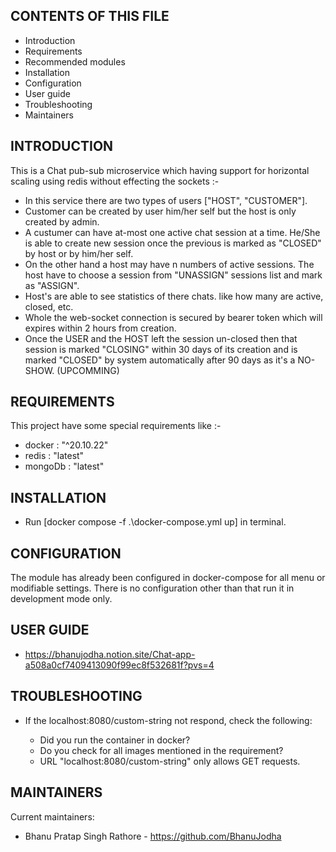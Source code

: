 CONTENTS OF THIS FILE
---------------------

 * Introduction
 * Requirements
 * Recommended modules
 * Installation
 * Configuration
 * User guide
 * Troubleshooting
 * Maintainers

INTRODUCTION
------------

This is a Chat pub-sub microservice which having support for horizontal scaling using redis without effecting the sockets :-
  
   - In this service there are two types of users ["HOST", "CUSTOMER"].
   - Customer can be created by user him/her self but the host is only created by admin.
   - A custumer can have at-most one active chat session at a time. He/She is able to create new session once the previous is marked as "CLOSED" by host or by him/her self.
   - On the other hand a host may have n numbers of active sessions. The host have to choose a session from "UNASSIGN" sessions list and mark as "ASSIGN".
   - Host's are able to see statistics of there chats. like how many are active, closed, etc.
   - Whole the web-socket connection is secured by bearer token which will expires within 2 hours from creation.
   - Once the USER and the HOST left the session un-closed then that session is marked "CLOSING" within 30 days of its creation and is marked "CLOSED" by system automatically after 90 days as it's a NO-SHOW. (UPCOMMING)

REQUIREMENTS
------------

This project have some special requirements like :-

   - docker : "^20.10.22"
   - redis : "latest"
   - mongoDb : "latest"

INSTALLATION
------------

 * Run [docker compose -f .\docker-compose.yml up] in terminal.


CONFIGURATION
-------------

The module has already been configured in docker-compose for all menu or modifiable settings. There is no configuration other than that run it in development mode only.


USER GUIDE
---------------

 * https://bhanujodha.notion.site/Chat-app-a508a0cf7409413090f99ec8f532681f?pvs=4


TROUBLESHOOTING
---------------

 * If the localhost:8080/custom-string not respond, check the following:

   - Did you run the container in docker?
   - Do you check for all images mentioned in the requirement?
   - URL "localhost:8080/custom-string" only allows GET requests.


MAINTAINERS
-----------

Current maintainers:
 * Bhanu Pratap Singh Rathore - https://github.com/BhanuJodha